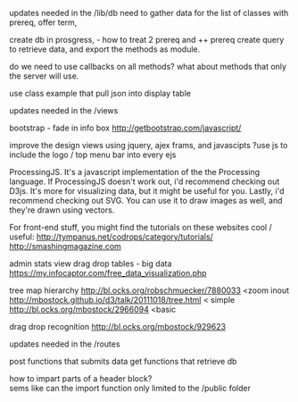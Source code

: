 
updates needed in the /lib/db
need to gather data for the list of classes with prereq, offer term,

create db in prosgress, - how to treat 2 prereq and ++ prereq
create query to retrieve data, and export the methods as module.

do we need to use callbacks on all methods?
what about methods that only the server will use.


use class example that pull json into display table



updates needed in the /views

bootstrap - fade in info box
http://getbootstrap.com/javascript/
 
improve the design views using jquery, ajex frams, and javascipts
?use js to include the logo / top menu bar into every ejs

ProcessingJS. It's a javascript implementation of the the Processing language. If ProcessingJS doesn't work out, i'd recommend checking out D3js. It's more for visualizing data, but it might be useful for you. Lastly, i'd recommend checking out SVG. You can use it to draw images as well, and they're drawn using vectors.


For front-end stuff, you might find the tutorials on these websites cool / useful:
http://tympanus.net/codrops/category/tutorials/
http://smashingmagazine.com

admin stats view drag drop tables - big data
https://my.infocaptor.com/free_data_visualization.php

tree map hierarchy
http://bl.ocks.org/robschmuecker/7880033 <zoom inout
http://mbostock.github.io/d3/talk/20111018/tree.html < simple
http://bl.ocks.org/mbostock/2966094 <basic

drag drop recognition
http://bl.ocks.org/mbostock/929623




updates needed in the /routes

post functions that submits data
get functions that retrieve db

how to impart parts of a header block?  
sems like can the import function only limited to the /public folder